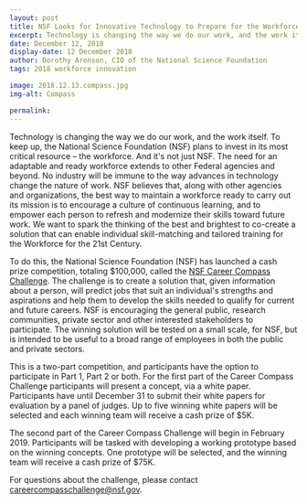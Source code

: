 ```yaml
---
layout: post
title: NSF Looks for Innovative Technology to Prepare for the Workforce of the Future via the Career Compass Challenge
excerpt: Technology is changing the way we do our work, and the work itself. To keep up, the National Science Foundation (NSF) plans to invest in its most critical resource – the workforce. And it's not just NSF. The need for an adaptable and ready workforce extends to other Federal agencies and beyond.
date: December 12, 2018
display-date: 12 December 2018
author: Dorothy Aronson, CIO of the National Science Foundation
tags: 2018 workforce innovation

image: 2018.12.13.compass.jpg
img-alt: Compass

permalink:
---
```

Technology is changing the way we do our work, and the work itself. To keep up, the National Science Foundation (NSF) plans to invest in its most critical resource – the workforce. And it's not just NSF. The need for an adaptable and ready workforce extends to other Federal agencies and beyond. No industry will be immune to the way advances in technology change the nature of work.  NSF believes that, along with other agencies and organizations, the best way to maintain a workforce ready to carry out its mission is to encourage a culture of continuous learning, and to empower each person to refresh and modernize their skills toward future work.  We want to spark the thinking of the best and brightest to co-create a solution that can enable individual skill-matching and tailored training for the Workforce for the 21st Century.

To do this, the National Science Foundation (NSF) has launched a cash prize competition, totaling $100,000, called the [NSF Career Compass Challenge](http://bit.ly/NSF_CCC). The challenge is to create a solution that, given information about a person, will predict jobs that suit an individual's strengths and aspirations and help them to develop the skills needed to qualify for current and future careers. NSF is encouraging the general public, research communities, private sector and other interested stakeholders to participate. The winning solution will be tested on a small scale, for NSF, but is intended to be useful to a broad range of employees in both the public and private sectors.

This is a two-part competition, and participants have the option to participate in Part 1, Part 2 or both.  For the first part of the Career Compass Challenge participants will present a concept, via a white paper. Participants have until December 31 to submit their white papers for evaluation by a panel of judges. Up to five winning white papers will be selected and each winning team will receive a cash prize of $5K.

The second part of the Career Compass Challenge will begin in February 2019. Participants will be tasked with developing a working prototype based on the winning concepts. One prototype will be selected, and the winning team will receive a cash prize of $75K.  

For questions about the challenge, please contact [careercompasschallenge@nsf.gov](mailto:careercompasschallenge@nsf.gov).
